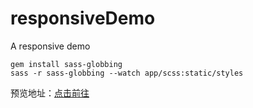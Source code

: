 # responsiveDemo
A responsive demo

```
gem install sass-globbing
sass -r sass-globbing --watch app/scss:static/styles

```

预览地址：[点击前往](https://www.fuzong.wang/test/responsiveDemo/)